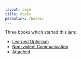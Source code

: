 ```yaml
---
layout: page
title: Books
permalink: /books/
---
```


Three books which started this jam:

- [Learned Optimism](https://www.goodreads.com/book/show/26123.Learned_Optimism)
- [Non-violent Communication](https://www.goodreads.com/book/show/71730.Nonviolent_Communication)
- [Attached](https://www.goodreads.com/book/show/9547888-attached)

